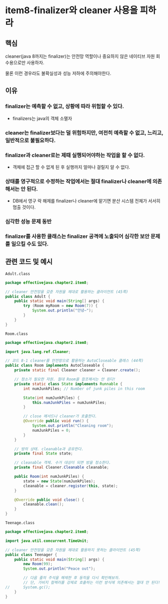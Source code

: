 # item8-finalizer와 cleaner 사용을 피하라

## 핵심

cleaner(java 8까지는 finalizer)는 안전망 역할이나 중요하지 않은 네이티브 자원 회수용으로만 사용하자.

물론 이런 경우라도 불확실성과 성능 저하에 주의해야한다.

## 이유

### finalizer는 예측할 수 없고, 상황에 따라 위험할 수 있다.

- finalizers는 java의 객체 소멸자

### cleaner는 finalizer보다는 덜 위험하지만, 여전히 예측할 수 없고, 느리고, 일반적으로 불필요하다.

### finalizer과 cleaner로는 제때 실행되어야하는 작업을 할 수 없다.

- 객체에 접근 할 수 없게 된 후 실행까지 얼마나 걸릴지 알 수 없다.

### 상태를 영구적으로 수정하는 작업에서는 절대 finalizer나 cleaner에 의존해서는 안 된다.

- DB에서 영구 락 해제를 finalizer나 cleaner에 맡기면 분산 시스템 전체가 서서히 멈출 것이다.

### 심각한 성능 문제 동반

### finalizer를 사용한 클래스는 finalizer 공격에 노출되어 심각한 보안 문제를 일으킬 수도 있다.

## 관련 코드 및 예시

`Adult.class`

```java
package effectivejava.chapter2.item8;

// cleaner 안전망을 갖춘 자원을 제대로 활용하는 클라이언트 (45쪽)
public class Adult {
    public static void main(String[] args) {
        try (Room myRoom = new Room(7)) {
            System.out.println("안녕~");
        }
    }
}
```

`Room.class`

```java
package effectivejava.chapter2.item8;

import java.lang.ref.Cleaner;

// 코드 8-1 cleaner를 안전망으로 활용하는 AutoCloseable 클래스 (44쪽)
public class Room implements AutoCloseable {
    private static final Cleaner cleaner = Cleaner.create();

    // 청소가 필요한 자원. 절대 Room을 참조해서는 안 된다!
    private static class State implements Runnable {
        int numJunkPiles; // Number of junk piles in this room

        State(int numJunkPiles) {
            this.numJunkPiles = numJunkPiles;
        }

        // close 메서드나 cleaner가 호출한다.
        @Override public void run() {
            System.out.println("Cleaning room");
            numJunkPiles = 0;
        }
    }

    // 방의 상태. cleanable과 공유한다.
    private final State state;

    // cleanable 객체. 수거 대상이 되면 방을 청소한다.
    private final Cleaner.Cleanable cleanable;

    public Room(int numJunkPiles) {
        state = new State(numJunkPiles);
        cleanable = cleaner.register(this, state);
    }

    @Override public void close() {
        cleanable.clean();
    }
}
```

`Teenage.class`

```java
package effectivejava.chapter2.item8;

import java.util.concurrent.TimeUnit;

// cleaner 안전망을 갖춘 자원을 제대로 활용하지 못하는 클라이언트 (45쪽)
public class Teenager {
    public static void main(String[] args) {
        new Room(99);
        System.out.println("Peace out");

        // 다음 줄의 주석을 해제한 후 동작을 다시 확인해보자.
        // 단, 가비지 컬렉러를 강제로 호출하는 이런 방식에 의존해서는 절대 안 된다!
//      System.gc();
    }
}
```
